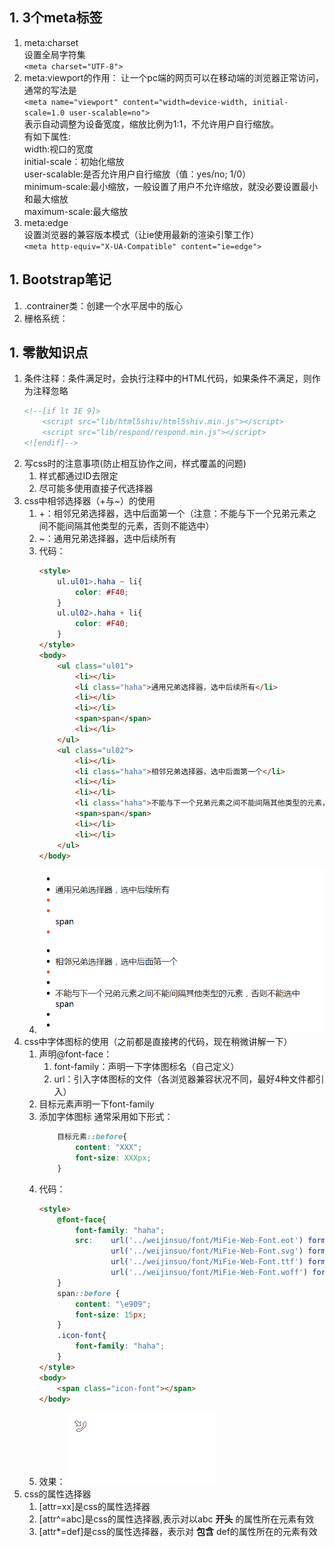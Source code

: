 ## 1. 3个meta标签
1. meta:charset  
    设置全局字符集  
    ```<meta charset="UTF-8">```
1. meta:viewport的作用： 
    让一个pc端的网页可以在移动端的浏览器正常访问，通常的写法是  
    ```<meta name="viewport" content="width=device-width, initial-scale=1.0 user-scalable=no">```  
    表示自动调整为设备宽度，缩放比例为1:1，不允许用户自行缩放。  
    有如下属性:  
        width:视口的宽度  
        initial-scale：初始化缩放  
        user-scalable:是否允许用户自行缩放（值：yes/no; 1/0）  
        minimum-scale:最小缩放，一般设置了用户不允许缩放，就没必要设置最小和最大缩放  
        maximum-scale:最大缩放  
1. meta:edge    
    设置浏览器的兼容版本模式（让ie使用最新的渲染引擎工作）  
    ```<meta http-equiv="X-UA-Compatible" content="ie=edge">```
## 1. Bootstrap笔记
1. .contrainer类：创建一个水平居中的版心
1. 栅格系统：


## 1. 零散知识点
1. 条件注释：条件满足时，会执行注释中的HTML代码，如果条件不满足，则作为注释忽略  
    ``` html
    <!--[if lt IE 9]>
        <script src="lib/html5shiv/html5shiv.min.js"></script>
        <script src="lib/respond/respond.min.js"></script>
    <![endif]-->
    ```
1. 写css时的注意事项(防止相互协作之间，样式覆盖的问题)
    1. 样式都通过ID去限定
    1. 尽可能多使用直接子代选择器
1. css中相邻选择器（+与~）的使用
    1. +：相邻兄弟选择器，选中后面第一个（注意：不能与下一个兄弟元素之间不能间隔其他类型的元素，否则不能选中）
    1. ~：通用兄弟选择器，选中后续所有
    1. 代码： 
        ``` html
        <style>
            ul.ul01>.haha ~ li{
                color: #F40;
            }
            ul.ul02>.haha + li{
                color: #F40;
            }
        </style>
        <body>
            <ul class="ul01">
                <li></li>
                <li class="haha">通用兄弟选择器，选中后续所有</li>
                <li></li>
                <li></li>
                <span>span</span>
                <li></li>
            </ul>
            <ul class="ul02">
                <li></li>
                <li class="haha">相邻兄弟选择器，选中后面第一个</li>
                <li></li>
                <li></li>
                <li class="haha">不能与下一个兄弟元素之间不能间隔其他类型的元素，否则不能选中</li>
                <span>span</span>
                <li></li>
                <li></li>
            </ul>
        </body>
        ```
    1. ![image text](images/css01.png)
1. css中字体图标的使用（之前都是直接拷的代码，现在稍微讲解一下）
    1. 声明@font-face： 
        1. font-family：声明一下字体图标名（自己定义）
        2. url：引入字体图标的文件（各浏览器兼容状况不同，最好4种文件都引入）
    1. 目标元素声明一下font-family
    1. 添加字体图标
        通常采用如下形式：  
        ``` css
            目标元素::before{
                content: "XXX";
                font-size: XXXpx;
            }
        ```
    1. 代码： 
        ``` html
        <style>
            @font-face{
                font-family: "haha";
                src:    url('../weijinsuo/font/MiFie-Web-Font.eot') format('embedded-opentype'), 
                        url('../weijinsuo/font/MiFie-Web-Font.svg') format('svg'), 
                        url('../weijinsuo/font/MiFie-Web-Font.ttf') format('truetype'), 
                        url('../weijinsuo/font/MiFie-Web-Font.woff') format('woff');
            }
            span::before {
                content: "\e909";
                font-size: 15px;
            }
            .icon-font{
                font-family: "haha";
            }
        </style>
        <body>
            <span class="icon-font"></span>
        </body>
        ```
    1. 效果： 
        ![image text](images/icon-font.png)
1. css的属性选择器
    1. [attr=xx]是css的属性选择器
    1. [attr^=abc]是css的属性选择器,表示对以abc __开头__ 的属性所在元素有效
    1. [attr*=def]是css的属性选择器，表示对 __包含__ def的属性所在的元素有效
